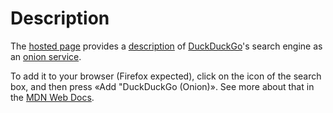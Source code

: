 # Description

The [hosted page](https://paveloom.github.io/DuckDuckGo.onion/html.html) provides a
[description](https://paveloom.github.io/DuckDuckGo.onion/xml.xml) of
[DuckDuckGo](https://duckduckgo.com/)'s search engine as an
[onion service](https://3g2upl4pq6kufc4m.onion).

To add it to your browser (Firefox expected), click on the icon of the search box, and then
press «Add "DuckDuckGo (Onion)». See more about that in the
[MDN Web Docs](https://developer.mozilla.org/en-US/docs/Web/OpenSearch#autodiscovery_of_search_plugins).
